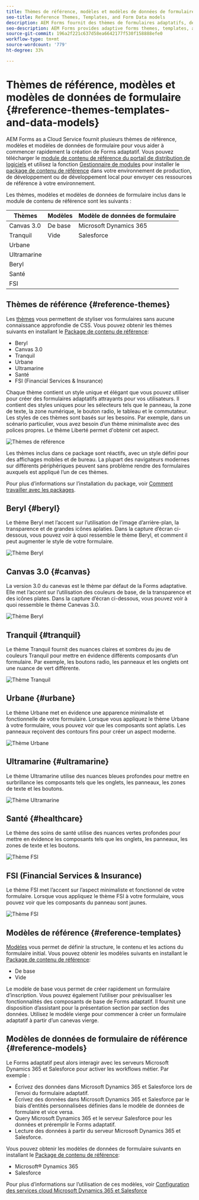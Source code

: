 ```yaml
---
title: Thèmes de référence, modèles et modèles de données de formulaire
seo-title: Reference Themes, Templates, and Form Data models
description: AEM Forms fournit des thèmes de formulaires adaptatifs, des modèles et des modèles de données de formulaire que vous pouvez obtenir à partir de Distribution logicielle.
seo-description: AEM Forms provides adaptive forms themes, templates, and form data models that you can get from Software Distribution
source-git-commit: 196a2f221c637d58ea6642177f530f158888efe0
workflow-type: tm+mt
source-wordcount: '779'
ht-degree: 33%

---
```


# Thèmes de référence, modèles et modèles de données de formulaire {#reference-themes-templates-and-data-models}

AEM Forms as a Cloud Service fournit plusieurs thèmes de référence, modèles et modèles de données de formulaire pour vous aider à commencer rapidement la création de Forms adaptatif. Vous pouvez télécharger le [module de contenu de référence du portail de distribution de logiciels](https://experience.adobe.com/#/downloads/content/software-distribution/en/aemcloud.html?package=/content/software-distribution/en/details.html/content/dam/aemcloud/public/aem-forms-reference-content.ui.content-2.1.0.zip) et utilisez la fonction [Gestionnaire de modules](/help/implementing/developing/tools/package-manager.md) pour installer le [package de contenu de référence](https://experience.adobe.com/#/downloads/content/software-distribution/en/aemcloud.html?package=/content/software-distribution/en/details.html/content/dam/aemcloud/public/aem-forms-reference-content.ui.content-2.1.0.zip) dans votre environnement de production, de développement ou de développement local pour envoyer ces ressources de référence à votre environnement.

Les thèmes, modèles et modèles de données de formulaire inclus dans le module de contenu de référence sont les suivants :


| Thèmes | Modèles | Modèle de données de formulaire |
---------|----------|---------
| Canvas 3.0 | De base | Microsoft Dynamics 365 |
| Tranquil | Vide | Salesforce |
| Urbane |  |  |
| Ultramarine |  |  |
| Beryl |  |  |
| Santé |  |  |
| FSI |  |  |

## Thèmes de référence {#reference-themes}

Les [thèmes](/help/forms/themes.md) vous permettent de styliser vos formulaires sans aucune connaissance approfondie de CSS. Vous pouvez obtenir les thèmes suivants en installant le [Package de contenu de référence](https://experience.adobe.com/#/downloads/content/software-distribution/en/aemcloud.html?package=/content/software-distribution/en/details.html/content/dam/aemcloud/public/aem-forms-reference-content.ui.content-2.1.0.zip):

* Beryl
* Canvas 3.0
* Tranquil
* Urbane
* Ultramarine
* Santé
* FSI (Financial Services &amp; Insurance)

Chaque thème contient un style unique et élégant que vous pouvez utiliser pour créer des formulaires adaptatifs attrayants pour vos utilisateurs. Il contient des styles uniques pour les sélecteurs tels que le panneau, la zone de texte, la zone numérique, le bouton radio, le tableau et le commutateur. Les styles de ces thèmes sont basés sur les besoins. Par exemple, dans un scénario particulier, vous avez besoin d’un thème minimaliste avec des polices propres. Le thème Liberté permet d&#39;obtenir cet aspect.

![Thèmes de référence](assets/ref-themes.png)

Les thèmes inclus dans ce package sont réactifs, avec un style défini pour des affichages mobiles et de bureau. La plupart des navigateurs modernes sur différents périphériques peuvent sans problème rendre des formulaires auxquels est appliqué l’un de ces thèmes.

Pour plus d’informations sur l’installation du package, voir [Comment travailler avec les packages](/help/implementing/developing/tools/package-manager.md).

## Beryl {#beryl}

Le thème Beryl met l’accent sur l’utilisation de l’image d’arrière-plan, la transparence et de grandes icônes aplaties. Dans la capture d’écran ci-dessous, vous pouvez voir à quoi ressemble le thème Beryl, et comment il peut augmenter le style de votre formulaire.

![Thème Beryl](assets/beryl.png)

## Canvas 3.0 {#canvas}

La version 3.0 du canevas est le thème par défaut de la Forms adaptative. Elle met l’accent sur l’utilisation des couleurs de base, de la transparence et des icônes plates. Dans la capture d’écran ci-dessous, vous pouvez voir à quoi ressemble le thème Canevas 3.0.

![Thème Beryl](assets/canvas.png)


## Tranquil {#tranquil}

Le thème Tranquil fournit des nuances claires et sombres du jeu de couleurs Tranquil pour mettre en évidence différents composants d’un formulaire. Par exemple, les boutons radio, les panneaux et les onglets ont une nuance de vert différente.

![Thème Tranquil](assets/tranquil.png)


## Urbane {#urbane}

Le thème Urbane met en évidence une apparence minimaliste et fonctionnelle de votre formulaire. Lorsque vous appliquez le thème Urbane à votre formulaire, vous pouvez voir que les composants sont aplatis. Les panneaux reçoivent des contours fins pour créer un aspect moderne.

![Thème Urbane](assets/urbane.png)


## Ultramarine {#ultramarine}

Le thème Ultramarine utilise des nuances bleues profondes pour mettre en surbrillance les composants tels que les onglets, les panneaux, les zones de texte et les boutons.

![Thème Ultramarine](assets/ultramarine.png)

## Santé {#healthcare}

Le thème des soins de santé utilise des nuances vertes profondes pour mettre en évidence les composants tels que les onglets, les panneaux, les zones de texte et les boutons.

![Thème FSI](assets/healthcare.png)


## FSI (Financial Services &amp; Insurance)

Le thème FSI met l’accent sur l’aspect minimaliste et fonctionnel de votre formulaire. Lorsque vous appliquez le thème FSI à votre formulaire, vous pouvez voir que les composants du panneau sont jaunes.

![Thème FSI](assets/fsi.png)

## Modèles de référence {#reference-templates}


[Modèles](/help/forms/themes.md) vous permet de définir la structure, le contenu et les actions du formulaire initial. Vous pouvez obtenir les modèles suivants en installant le [Package de contenu de référence](https://experience.adobe.com/#/downloads/content/software-distribution/en/aemcloud.html?package=/content/software-distribution/en/details.html/content/dam/aemcloud/public/aem-forms-reference-content.ui.content-2.1.0.zip):

* De base
* Vide

Le modèle de base vous permet de créer rapidement un formulaire d’inscription. Vous pouvez également l’utiliser pour prévisualiser les fonctionnalités des composants de base de Forms adaptatif. Il fournit une disposition d’assistant pour la présentation section par section des données. Utilisez le modèle vierge pour commencer à créer un formulaire adaptatif à partir d’un canevas vierge.


## Modèles de données de formulaire de référence {#reference-models}

Le Forms adaptatif peut alors interagir avec les serveurs Microsoft Dynamics 365 et Salesforce pour activer les workflows métier. Par exemple :

* Écrivez des données dans Microsoft Dynamics 365 et Salesforce lors de l’envoi du formulaire adaptatif.
* Écrivez des données dans Microsoft Dynamics 365 et Salesforce par le biais d’entités personnalisées définies dans le modèle de données de formulaire et vice versa.
* Query Microsoft Dynamics 365 et le serveur Salesforce pour les données et préremplir le Forms adaptatif.
* Lecture des données à partir du serveur Microsoft Dynamics 365 et Salesforce.

Vous pouvez obtenir les modèles de données de formulaire suivants en installant le [Package de contenu de référence](https://experience.adobe.com/#/downloads/content/software-distribution/en/aemcloud.html?package=/content/software-distribution/en/details.html/content/dam/aemcloud/public/aem-forms-reference-content.ui.content-2.1.0.zip):

* Microsoft® Dynamics 365
* Salesforce

Pour plus d’informations sur l’utilisation de ces modèles, voir [Configuration des services cloud Microsoft Dynamics 365 et Salesforce](https://experienceleague.adobe.com/docs/experience-manager-cloud-service/content/forms/integrate/use-form-data-model/configure-msdynamics-salesforce.html?lang=en#configure-dynamics-cloud-service)






